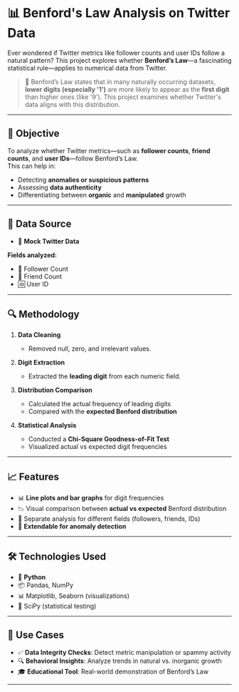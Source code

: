 # 📊 Benford's Law Analysis on Twitter Data

Ever wondered if Twitter metrics like follower counts and user IDs follow a natural pattern? This project explores whether **Benford’s Law**—a fascinating statistical rule—applies to numerical data from Twitter.

> 🧮 Benford’s Law states that in many naturally occurring datasets, **lower digits (especially '1')** are more likely to appear as the **first digit** than higher ones (like '9'). This project examines whether Twitter's data aligns with this distribution.

---

## 🧠 Objective

To analyze whether Twitter metrics—such as **follower counts**, **friend counts**, and **user IDs**—follow Benford’s Law.  
This can help in:

- Detecting **anomalies or suspicious patterns**
- Assessing **data authenticity**
- Differentiating between **organic** and **manipulated** growth

---

## 📂 Data Source

- 🔹 **Mock Twitter Data**

**Fields analyzed:**
- 👥 Follower Count  
- 🤝 Friend Count  
- 🆔 User ID

---

## 🔍 Methodology

1. **Data Cleaning**
   - Removed null, zero, and irrelevant values.

2. **Digit Extraction**
   - Extracted the **leading digit** from each numeric field.

3. **Distribution Comparison**
   - Calculated the actual frequency of leading digits
   - Compared with the **expected Benford distribution**

4. **Statistical Analysis**
   - Conducted a **Chi-Square Goodness-of-Fit Test**
   - Visualized actual vs expected digit frequencies

---

## 📈 Features

- 📊 **Line plots and bar graphs** for digit frequencies  
- 📉 Visual comparison between **actual vs expected** Benford distribution  
- 📌 Separate analysis for different fields (followers, friends, IDs)  
- 🚨 **Extendable for anomaly detection**

---

## 🛠 Technologies Used

- 🐍 **Python**
- 📦 Pandas, NumPy  
- 📊 Matplotlib, Seaborn (visualizations)  
- 📐 SciPy (statistical testing)

---

## 📌 Use Cases

- ✅ **Data Integrity Checks**: Detect metric manipulation or spammy activity  
- 🔍 **Behavioral Insights**: Analyze trends in natural vs. inorganic growth  
- 🎓 **Educational Tool**: Real-world demonstration of Benford’s Law  

---
